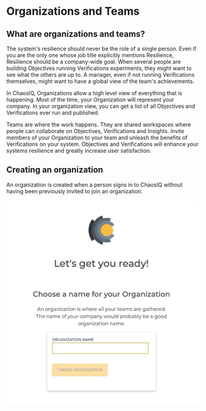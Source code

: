 # Organizations and Teams

## What are organizations and teams?

The system's resilience should never be the role of a single person. Even if you are the only one whose job title explicitly mentions Resilience, Resilience should be a company-wide goal. When several people are  building Objectives running Verifications experiments, they might want to see what the others are up to. A manager, even if not running Verifications themselves, might want to have a global view of the team's achievements.

In ChaosIQ, Organizations allow a high level view of everything that is happening. Most of the time, your Organization will represent your company. In your organization view, you can get a list of all Objectives and Verifications ever run and published.

Teams are where the work happens. They are shared workspaces where people can collaborate on Objectives, Verifications and Insights. Invite members of your Organization to your team and unleash the benefits of Verifications on your system. Objectives and Verifications will enhance your systems resilience and greatly increase user satisfaction.

## Creating an organization

An organization is created when a person signs in to ChaosIQ without having been previously invited to join an organization.

![Create Organization](./create-organization.gif)




